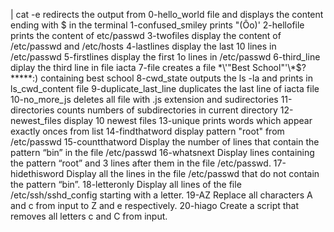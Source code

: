 | cat -e redirects the output from 0-hello_world file and displays the content ending with $ in the terminal
1-confused_smiley prints "(Ôo)'
2-hellofile prints the content of etc/passwd
3-twofiles display the content of /etc/passwd and /etc/hosts
4-lastlines display the last 10 lines in /etc/passwd
5-firstlines display the first 1o lines in /etc/passwd
6-third_line diplay the third line in file iacta
7-file creates a file \*\\'"Best School"\'\\*$\?\*\*\*\*\*:) containing best school
8-cwd_state outputs the ls -la and prints in ls_cwd_content file
9-duplicate_last_line duplicates the last line of iacta file
10-no_more_js deletes all file with .js extension and sudirectories
11-directories counts numbers of subdirectories in current directory
12-newest_files display 10 newest files 
13-unique prints words which appear  exactly onces from list
14-findthatword display pattern "root" from /etc/passwd
15-countthatword Display the number of lines that contain the pattern “bin” in the file /etc/passwd
16-whatsnext Display lines containing the pattern “root” and 3 lines after them in the file /etc/passwd.
17-hidethisword Display all the lines in the file /etc/passwd that do not contain the pattern “bin”.
18-letteronly Display all lines of the file /etc/ssh/sshd_config starting with a letter.
19-AZ Replace all characters A and c from input to Z and e respectively. 
20-hiago Create a script that removes all letters c and C from input.
